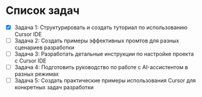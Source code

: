 # Список задач

- [x] Задача 1: Структурировать и создать туториал по использованию Cursor IDE
- [ ] Задача 2: Создать примеры эффективных промтов для разных сценариев разработки
- [ ] Задача 3: Разработать детальные инструкции по настройке проекта с Cursor IDE
- [ ] Задача 4: Подготовить руководство по работе с AI-ассистентом в разных режимах
- [ ] Задача 5: Создать практические примеры использования Cursor для конкретных задач разработки 